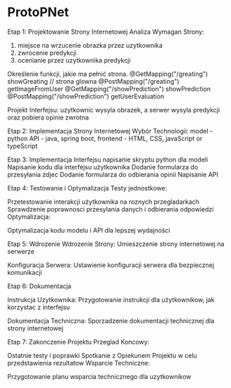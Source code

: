 # ProtoPNet
Etap 1: Projektowanie Strony Internetowej
Analiza Wymagan Strony:
1. miejsce na wrzucenie obrazka przez uzytkownika
2. zwrocenie predykcji
3. ocenianie przez uzytkownika predykcji

Określenie funkcji, jakie ma pełnić strona.
@GetMapping("/greating") showGreating // strona glowna
@PostMapping("/greating") getImageFromUser 
@GetMapping("/showPrediction") showPrediction
@PostMapping("/showPrediction") getUserEvaluation

Projekt Interfejsu:
uzytkownic wysyla obrazek, a serwer wysyla predykcji oraz pobiera opinie zwrotna

Etap 2: Implementacja Strony Internetowej
Wybór Technologii:
model - python
API - java, spring boot, 
frontend - HTML, CSS, javaScript or typeScript

Etap 3: Implementacja Interfejsu
napisanie skryptu python dla modeli
Napisanie kodu dla interfejsu użytkownika
Dodanie formularza do przesyłania zdjec
Dodanie formularza do odbierania opinii
Napisanie API

Etap 4: Testowanie i Optymalizacja
Testy jednostkowe:

Przetestowanie interakcji użytkownika na roznych przegladarkach
Sprawdzenie poprawnosci przesylania danych i odbierania odpowiedzi
Optymalizacja:

Optymalizacja kodu modelu i API dla lepszej wydajności

Etap 5: Wdrozenie 
Wdrozenie Strony:
Umieszczenie strony internetowej na serwerze

Konfiguracja Serwera:
Ustawienie konfiguracji serwera dla bezpiecznej komunikacji

Etap 6: Dokumentacja

Instrukcja Uzytkownika:
Przygotowanie instrukcji dla użytkownikow, jak korzystac z interfejsu

Dokumentacja Techniczna:
Sporzadzenie dokumentacji technicznej dla strony internetowej

Etap 7: Zakonczenie Projektu
Przeglad Koncowy:

Ostatnie testy i poprawki
Spotkanie z Opiekunem Projektu w celu przedstawienia rezultatow
Wsparcie Techniczne:

Przygotowanie planu wsparcia technicznego dla uzytkownikow
